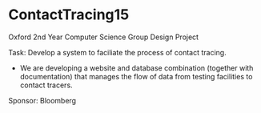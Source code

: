 # ContactTracing15

Oxford 2nd Year Computer Science Group Design Project

Task: Develop a system to faciliate the process of contact tracing.

- We are developing a website and database combination (together with documentation) that manages the flow of data from testing facilities to contact tracers.

Sponsor: Bloomberg



